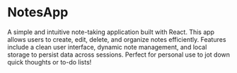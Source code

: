 # NotesApp
A simple and intuitive note-taking application built with React. This app allows users to create, edit, delete, and organize notes efficiently. Features include a clean user interface, dynamic note management, and local storage to persist data across sessions. Perfect for personal use to jot down quick thoughts or to-do lists!
